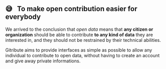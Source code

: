
## 😅 &nbsp; To make open contribution easier for everybody

We arrived to the conclusion that _open data_ means that **any citizen or organization** should be able to contribute **to any kind of data** they are interested in, and they should not be restrained by their technical abilities.

Gitribute aims to provide interfaces as simple as possible to allow any individual to contribute to open data, without having to create an account and give away private informations.
